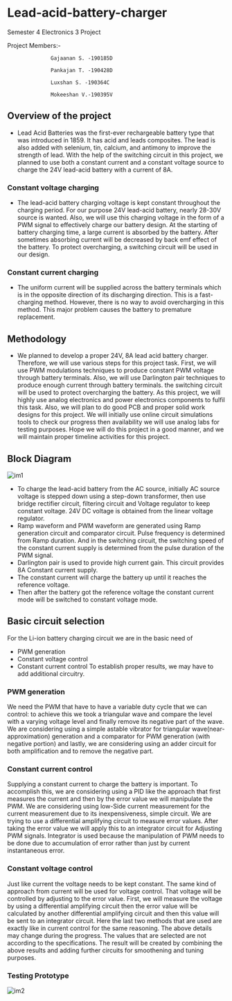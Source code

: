 # Lead-acid-battery-charger
Semester 4 Electronics 3 Project

Project Members:-

                  Gajaanan S. -190185D
                  
                  Pankajan T. -190428D
                  
                  Luxshan S. -190364C
                  
                  Mokeeshan V.-190395V

## Overview of the project
* Lead Acid Batteries was the first-ever rechargeable battery type that was introduced in 1859. It has acid 
and leads composites. The lead is also added with selenium, tin, calcium, and antimony to improve the 
strength of lead. With the help of the switching circuit in this project, we planned to use both a constant 
current and a constant voltage source to charge the 24V lead-acid battery with a current of 8A.

### Constant voltage charging

* The lead-acid battery charging voltage is kept constant throughout the charging period. For our purpose 
24V lead-acid battery, nearly 28-30V source is wanted. Also, we will use this charging voltage in the 
form of a PWM signal to effectively charge our battery design. At the starting of battery charging time, 
a large current is absorbed by the battery. After sometimes absorbing current will be decreased by back 
emf effect of the battery. To protect overcharging, a switching circuit will be used in our design.

### Constant current charging

* The uniform current will be supplied across the battery terminals which is in the opposite direction of 
its discharging direction. This is a fast-charging method. However, there is no way to avoid 
overcharging in this method. This major problem causes the battery to premature replacement. 

## Methodology

* We planned to develop a proper 24V, 8A lead acid battery charger. Therefore, we will use various steps 
for this project task. First, we will use PWM modulations techniques to produce constant PWM voltage 
through battery terminals. Also, we will use Darlington pair techniques to produce enough current 
through battery terminals. the switching circuit will be used to protect overcharging the battery. As this 
project, we will highly use analog electronics and power electronics components to fulfil this task. Also, 
we will plan to do good PCB and proper solid work designs for this project. We will initially use online 
circuit simulations tools to check our progress then availability we will use analog labs for testing 
purposes. Hope we will do this project in a good manner, and we will maintain proper timeline activities 
for this project.

## Block Diagram

![im1](https://user-images.githubusercontent.com/81348862/202192833-0d57108d-896b-488d-b74a-4b27c2163971.png)


* To charge the lead-acid battery from the AC source, initially AC source voltage is stepped down
using a step-down transformer, then use bridge rectifier circuit, filtering circuit and Voltage 
regulator to keep constant voltage. 24V DC voltage is obtained from the linear voltage 
regulator.
* Ramp waveform and PWM waveform are generated using Ramp generation circuit and 
comparator circuit. Pulse frequency is determined from Ramp duration. And in the switching 
circuit, the switching speed of the constant current supply is determined from the pulse duration 
of the PWM signal.
* Darlington pair is used to provide high current gain. This circuit provides 8A Constant current 
supply.
* The constant current will charge the battery up until it reaches the reference voltage.
* Then after the battery got the reference voltage the constant current mode will be switched to 
constant voltage mode.

## Basic circuit selection

For the Li-ion battery charging circuit we are in the basic need of
* PWM generation
* Constant voltage control
* Constant current control
To establish proper results, we may have to add additional circuitry.

### PWM generation

We need the PWM that have to have a variable duty cycle that we can control: to achieve this we took 
a triangular wave and compare the level with a varying voltage level and finally remove its negative 
part of the wave.
We are considering using a simple astable vibrator for triangular wave(near-approximation) 
generation and a comparator for PWM generation (with negative portion) and lastly, we are 
considering using an adder circuit for both amplification and to remove the negative part.

### Constant current control

Supplying a constant current to charge the battery is important. To accomplish this, we are considering 
using a PID like the approach that first measures the current and then by the error value we will 
manipulate the PWM.
We are considering using low-Side current measurement for the current measurement due to its 
inexpensiveness, simple circuit. We are trying to use a differential amplifying circuit to measure error 
values. After taking the error value we will apply this to an integrator circuit for Adjusting PWM signals. 
Integrator is used because the manipulation of PWM needs to be done due to accumulation of error 
rather than just by current instantaneous error.

### Constant voltage control

Just like current the voltage needs to be kept constant. The same kind of approach from current will 
be used for voltage control. That voltage will be controlled by adjusting to the error value.
First, we will measure the voltage by using a differential amplifying circuit then the error value will be 
calculated by another differential amplifying circuit and then this value will be sent to an integrator 
circuit. Here the last two methods that are used are exactly like in current control for the same 
reasoning.
The above details may change during the progress. The values that are selected are not according to 
the specifications.
The result will be created by combining the above results and adding further circuits for smoothening 
and tuning purposes.

### Testing Prototype

![im2](https://user-images.githubusercontent.com/81348862/202193419-660c5bba-6594-4218-8474-4919e5f1a2db.png)

